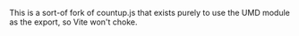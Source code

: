 This is a sort-of fork of countup.js that exists purely to use the UMD module as the export, so Vite won't choke.